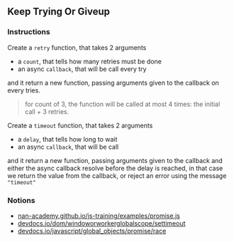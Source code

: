 ## Keep Trying Or Giveup

### Instructions

Create a `retry` function, that takes 2 arguments
- a `count`, that tells how many retries must be done
- an async `callback`, that will be call every try

and it return a new function, passing arguments given to the
callback on every tries.

> for count of 3, the function will be called at most 4 times:
> the initial call + 3 retries.


Create a `timeout` function, that takes 2 arguments
- a `delay`, that tells how long to wait
- an async `callback`, that will be call

and it return a new function, passing arguments given to the callback
and either the async callback resolve before the delay is reached,
in that case we return the value from the callback,
or reject an error using the message `"timeout"`


### Notions

- [nan-academy.github.io/js-training/examples/promise.js](https://nan-academy.github.io/js-training/examples/promise.js)
- [devdocs.io/dom/windoworworkerglobalscope/settimeout](https://devdocs.io/dom/windoworworkerglobalscope/settimeout)
- [devdocs.io/javascript/global_objects/promise/race](https://devdocs.io/javascript/global_objects/promise/race)
